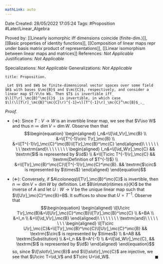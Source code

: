 ```yaml
---
mathLink: auto
---
```


<div class="topSpace"></div>

Date Created: 28/05/2022 17:05:24
Tags: #Proposition #Later/Linear_Algebra

Proved by: [[Linearly isomorphic iff dimensions coincide (finite-dim.)]], [[Basic properties of identity functions]], [[Composition of linear maps repr under basis matrix product of representations]], [[Linear isomorphism between linear maps and matrices]]
References: _Not Applicable_
Justifications: _Not Applicable_

Specializations: _Not Applicable_
Generalizations: _Not Applicable_

``` ad-Proposition
title: Proposition.

_Let $V$ and $W$ be finite-dimensional vector spaces over some field $K$ with bases $\mc{B}$ and $\mc{C}$, respectively, and consider a linear map $T:V\to W$. Then $T$ is invertible iff_ $\l[T\r]_\mc{B}^\mc{C}$ _is invertible, in which case_ $\l(\l[T\r]_\mc{B}^\mc{C}\r)^{-1}=\l[T^{-1}\r]_\mc{C}^\mc{B}$_._

```

_Proof_.
* ($\Rightarrow$): Since $T:V\to W$ is an invertible linear map, we see that $V\iso W$ and thus $n\coloneqq\dim V=\dim W$. Observe then that
$$\begin{equation}
    \begin{aligned}
        I_n&=\l[\id_V\r]_\mc{B} \\
        &=\l[T^{-1}\circ T\r]_\mc{B} \\
        &=\l[T^{-1}\r]_\mc{C}^\mc{B}\l[T\r]_\mc{B}^\mc{C}
    \end{aligned}\ \ \ \ \ \ \ \ \textrm{and}\ \ \ \ \ \ \ \ 
    \begin{aligned}
        I_n&=\l[\id_W\r]_\mc{C} && \textrm{$I$ is represented by $\id$} \\
        &=\l[T\circ T^{-1}\r]_\mc{C} && \textrm{Definition of $T^{-1}$} \\
        &=\l[T\r]_\mc{B}^\mc{C}\l[T^{-1}\r]_\mc{C}^\mc{B}. && \textrm{$\circ$ is represented by $\times$}
    \end{aligned}
\end{equation}$$

* ($\Leftarrow$): Conversely, if $A\coloneqq\l[T\r]_\mc{B}^\mc{C}$ is invertible, then $n\coloneqq\dim V=\dim W$ by definition. Let $B\in\mat{n\times n}{K}$ be the inverse of $A$ and let $U:W\to V$ be the unique linear map such that $\l[U\r]_\mc{C}^\mc{B}=B$. It suffices to show that $U=T^{-1}$. Observe that
$$\begin{equation}
    \begin{aligned}
        \l[U\circ T\r]_\mc{B}&=\l[U\r]_\mc{C}^\mc{B}\l[T\r]_\mc{B}^\mc{C} \\
        &=BA \\
        &=I_n \\
        &=\l[\id_V\r]_\mc{B}
    \end{aligned}\ \ \ \ \ \ \ \ \textrm{and}\ \ \ \ \ \ \ \ 
    \begin{aligned}
        \l[T\circ U\r]_\mc{C}&=\l[T\r]_\mc{B}^\mc{C}\l[U\r]_\mc{C}^\mc{B} && \textrm{$\circ$ is represented by $\times$} \\
        &=AB && \textrm{Substitution} \\
        &=I_n && B=A^{-1} \\
        &=\l[\id_W\r]_\mc{C}, && \textrm{$I$ is represented by $\id$}
    \end{aligned}
\end{equation}$$
so, since $\l[\slot\r]_\mc{B}$ and $\l[\slot\r]_\mc{C}$ are injective, we see that $U\circ T=\id_V$ and $T\circ U=\id_W$.<span style="float:right;">$\blacksquare$</span>
